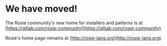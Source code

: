 # We have moved!

The Rosie community's new home for installers and patterns is at
[https://gitlab.com/rosie-community](https://gitlab.com/rosie-community).

Rosie's home page remains at [http://rosie-lang.org](http://rosie-lang.org).


